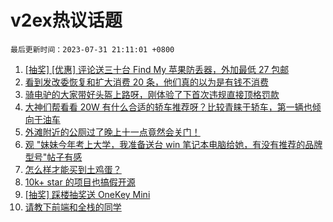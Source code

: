 # v2ex热议话题

`最后更新时间：2023-07-31 21:11:01 +0800`

1. [[抽奖] [优惠] 评论送三十台 Find My 苹果防丢器，外加最低 27 包邮](https://www.v2ex.com/t/961108)
1. [看到发改委恢复和扩大消费 20 条，他们真的以为是有钱不消费](https://www.v2ex.com/t/961142)
1. [骑电驴的大家带好头盔上路呀，刚体验了下首次违规直接顶格罚款](https://www.v2ex.com/t/961093)
1. [大神们帮看看 20W 有什么合适的轿车推荐呀？比较青睐于轿车，第一辆也倾向于油车](https://www.v2ex.com/t/961158)
1. [外滩附近的公厕过了晚上十一点竟然会关门！](https://www.v2ex.com/t/961085)
1. [观 "妹妹今年考上大学，我准备送台 win 笔记本电脑给她，有没有推荐的品牌型号"帖子有感](https://www.v2ex.com/t/961156)
1. [怎么样才能买到土鸡蛋？](https://www.v2ex.com/t/961089)
1. [10k+ star 的项目也搞假开源](https://www.v2ex.com/t/961178)
1. [[抽奖] 踩楼抽奖送 OneKey Mini](https://www.v2ex.com/t/961220)
1. [请教下前端和全栈的同学](https://www.v2ex.com/t/961053)

